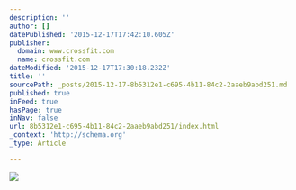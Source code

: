 ```yaml
---
description: ''
author: []
datePublished: '2015-12-17T17:42:10.605Z'
publisher:
  domain: www.crossfit.com
  name: crossfit.com
dateModified: '2015-12-17T17:30:18.232Z'
title: ''
sourcePath: _posts/2015-12-17-8b5312e1-c695-4b11-84c2-2aaeb9abd251.md
published: true
inFeed: true
hasPage: true
inNav: false
url: 8b5312e1-c695-4b11-84c2-2aaeb9abd251/index.html
_context: 'http://schema.org'
_type: Article

---
```

![](http://www.crossfit.com/mt-archive2/bc6b3ba0cd915a6_692639_th.jpeg)